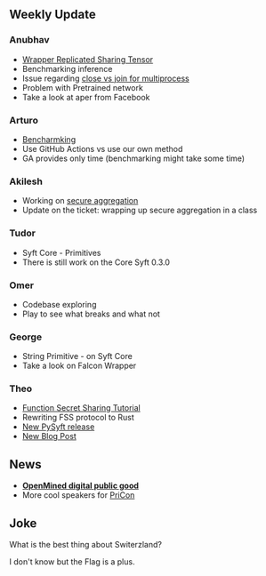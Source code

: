 ## Weekly Update

### Anubhav
* [Wrapper Replicated Sharing Tensor](https://github.com/OpenMined/PySyft/issues/3931)
* Benchmarking inference
* Issue regarding [close vs join for multiprocess](https://github.com/OpenMined/PySyft/issues/3992)
* Problem with Pretrained network
* Take a look at aper from Facebook

### Arturo
* [Bencharmking](https://github.com/OpenMined/PySyft/issues/4024)
* Use GitHub Actions vs use our own method
* GA provides only time (benchmarking might take some time)

### Akilesh
* Working on [secure aggregation](https://github.com/OpenMined/PySyft/issues/4029)
* Update on the ticket: wrapping up secure aggregation in a class 

### Tudor
* Syft Core - Primitives
* There is still work on the Core Syft 0.3.0 

### Omer
* Codebase exploring
* Play to see what breaks and what not

### George
* String Primitive - on Syft Core
* Take a look on Falcon Wrapper

### Theo
* [Function Secret Sharing Tutorial](https://github.com/OpenMined/PySyft/blob/master/examples/tutorials/Part%2011%20bis%20-%20Encrypted%20inference%20on%20ResNet-18.ipynb)
* Rewriting FSS protocol to Rust
* [New PySyft release](https://github.com/OpenMined/PySyft/releases/tag/v0.2.9.2)
* [New Blog Post](https://blog.openmined.org/encrypted-inference-resnet18/)

## News
* [**OpenMined digital public good**](https://blog.openmined.org/openmined-is-officially-listed-as-a-digital-public-good)
* More cool speakers for [PriCon](https://pricon.openmined.org/speakers)

## Joke
What is the best thing about Switerzland?

I don't know but the Flag is a plus.
